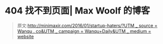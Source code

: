 # 404 找不到页面| Max Woolf 的博客

> 原文:[http://minimaxir.com/2016/01/startup-haters/?UTM _ source = Wanqu . co&UTM _ campaign = Wanqu+Daily&UTM _ medium = website](http://minimaxir.com/2016/01/startup-haters/?utm_source=wanqu.co&utm_campaign=Wanqu+Daily&utm_medium=website)